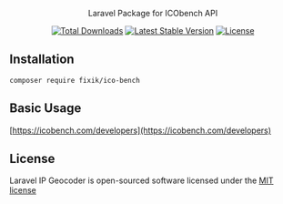 <p align="center">Laravel Package for ICObench API</p>

<p align="center">
<a href="https://packagist.org/packages/fixik/ipgeocoder"><img src="https://poser.pugx.org/fixik/ico-bench/d/total.svg" alt="Total Downloads"></a>
<a href="https://packagist.org/packages/fixik/ipgeocoder"><img src="https://poser.pugx.org/fixik/ico-bench/v/stable.svg" alt="Latest Stable Version"></a>
<a href="https://packagist.org/packages/fixik/ipgeocoder"><img src="https://poser.pugx.org/fixik/ico-bench/license.svg" alt="License"></a>
</p>

## Installation

`composer require fixik/ico-bench`

## Basic Usage
[https://icobench.com/developers](https://icobench.com/developers)

## License

Laravel IP Geocoder is open-sourced software licensed under the [MIT license](http://opensource.org/licenses/MIT)
